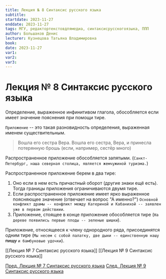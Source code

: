 ```yaml
---
title: Лекция № 8 Синтаксис русского языка
subtitle:
startdate: 2023-11-27
enddate: 2023-11-27
tags: МГУ, редактортекстовдлямедиа, синтаксисрусскогоязыка, ППП
author: Большаков Денис
lecturer: Кузнецова Татьяна Владимировна
book:
date: 2023-11-27
var1:
var2:
var3:
---
```

# Лекция № 8 Синтаксис русского языка


Определение, выраженное инфинитивом глагола, обособляется если имеет значение пояснения при помощи тире. 

`Приложение` -- это такая разновидность определения, выраженная именем существительным. 

> Вошла его сестра Вера. 
> Вошла его сестра, Вера, и принесла потерянную брошь (если, например, сестёр много)

Распространенное приложение обособляется запятыми. (`Санкт-Петербург, наша северная столица, является жемчужиной туризма.`)

Распространенное приложение берем в два тире:
1. Оно если в нем есть причастный оборот (другие знаки ещё есть). Тогда границы приложения ограничиваются двумя тире. 
2. Если распространенное приложение имеет ярко выраженное поясняющее значение (отвечает на вопрос "А именно?") `Основной конфликт драмы -- конфликт между Катериной и Кабанихой -- заявлен уже в первом действиии`. 
3. Приложение, стоящее в конце приложение обособляется тире (`На дереве появились первые плоды -- зеленые шишки`). 

Приложение, относящееся к члену однородного ряда, присоединятся одним тире (`Мы несем с собой палатку, две дыни -- единственную нашу` ~~пищу~~  `и бамбуковые удочки`).  

[[Лекция № 7 Синтаксис русского языка]]      [[Лекция № 9 Синтаксис русского языка]]

[Пред. Лекция № 7 Синтаксис русского языка](https://github.com/denisbolshakoff/MSU/blob/main/Синтаксис%20русского%20языка/Лекция%20№%207%20Синтаксис%20русского%20языка.md)       [След. Лекция № 9 Синтаксис русского языка](https://github.com/denisbolshakoff/MSU/blob/main/Синтаксис%20русского%20языка/Лекция%20№%209%20Синтаксис%20русского%20языка.md)
